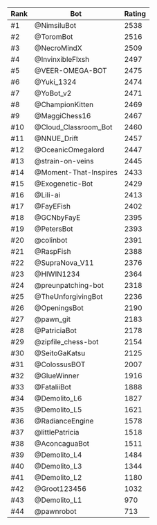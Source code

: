 Rank|Bot|Rating
---|---|---
#1|@NimsiluBot|2538
#2|@ToromBot|2516
#3|@NecroMindX|2509
#4|@InvinxibleFlxsh|2497
#5|@VEER-OMEGA-BOT|2475
#6|@Yuki_1324|2474
#7|@YoBot_v2|2471
#8|@ChampionKitten|2469
#9|@MaggiChess16|2467
#10|@Cloud_Classroom_Bot|2460
#11|@NNUE_Drift|2457
#12|@OceanicOmegalord|2447
#13|@strain-on-veins|2445
#14|@Moment-That-Inspires|2433
#15|@Exogenetic-Bot|2429
#16|@Lili-ai|2413
#17|@FayEFish|2402
#18|@GCNbyFayE|2395
#19|@PetersBot|2393
#20|@colinbot|2391
#21|@RaspFish|2388
#22|@SupraNova_V11|2376
#23|@HIWIN1234|2364
#24|@preunpatching-bot|2318
#25|@TheUnforgivingBot|2236
#26|@OpeningsBot|2190
#27|@pawn_git|2183
#28|@PatriciaBot|2178
#29|@zipfile_chess-bot|2154
#30|@SeitoGaKatsu|2125
#31|@ColossusBOT|2007
#32|@GlueWinner|1916
#33|@FataliiBot|1888
#34|@Demolito_L6|1827
#35|@Demolito_L5|1621
#36|@RadianceEngine|1578
#37|@littlePatricia|1518
#38|@AconcaguaBot|1511
#39|@Demolito_L4|1484
#40|@Demolito_L3|1344
#41|@Demolito_L2|1180
#42|@Groot123456|1032
#43|@Demolito_L1|970
#44|@pawnrobot|713
